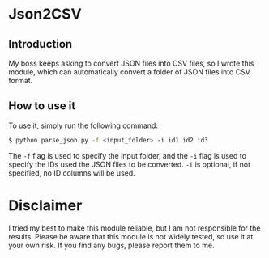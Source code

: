 # Json2CSV

## Introduction

My boss keeps asking to convert JSON files into CSV files, so I wrote this module, which can automatically convert a folder of JSON files into CSV format.

## How to use it

To use it, simply run the following command:

```bash
$ python parse_json.py -f <input_folder> -i id1 id2 id3
```

The `-f` flag is used to specify the input folder, and the `-i` flag is used to specify the IDs used the JSON files to be converted. `-i` is optional, if not specified, no ID columns will be used.

# Disclaimer

I tried my best to make this module reliable, but I am not responsible for the results. Please be aware that this module is not widely tested, so use it at your own risk. If you find any bugs, please report them to me.